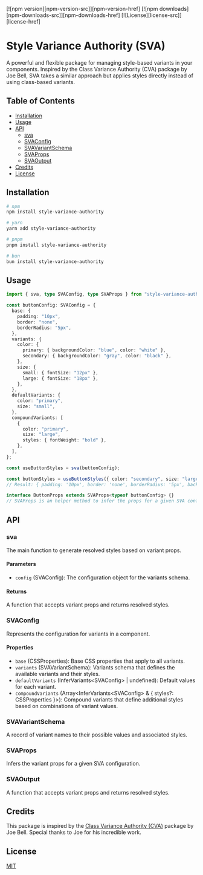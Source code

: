 [![npm version][npm-version-src]][npm-version-href]
[![npm downloads][npm-downloads-src]][npm-downloads-href]
[![License][license-src]][license-href]

# Style Variance Authority (SVA)

A powerful and flexible package for managing style-based variants in your components. Inspired by the Class Variance Authority (CVA) package by Joe Bell, SVA takes a similar approach but applies styles directly instead of using class-based variants.

## Table of Contents

- [Installation](#installation)
- [Usage](#usage)
- [API](#api)
  - [sva](#sva)
  - [SVAConfig](#svaconfig)
  - [SVAVariantSchema](#svavariantschema)
  - [SVAProps](#svaprops)
  - [SVAOutput](#svaoutput)
- [Credits](#credits)
- [License](#license)

## Installation

```sh
# npm
npm install style-variance-authority

# yarn
yarn add style-variance-authority

# pnpm
pnpm install style-variance-authority

# bun
bun install style-variance-authority
```

## Usage

```typescript
import { sva, type SVAConfig, type SVAProps } from "style-variance-authority";

const buttonConfig: SVAConfig = {
  base: {
    padding: "10px",
    border: "none",
    borderRadius: "5px",
  },
  variants: {
    color: {
      primary: { backgroundColor: "blue", color: "white" },
      secondary: { backgroundColor: "gray", color: "black" },
    },
    size: {
      small: { fontSize: "12px" },
      large: { fontSize: "18px" },
    },
  },
  defaultVariants: {
    color: "primary",
    size: "small",
  },
  compoundVariants: [
    {
      color: "primary",
      size: "large",
      styles: { fontWeight: "bold" },
    },
  ],
};

const useButtonStyles = sva(buttonConfig);

const buttonStyles = useButtonStyles({ color: "secondary", size: "large" });
// Result: { padding: '10px', border: 'none', borderRadius: '5px', backgroundColor: 'gray', color: 'black', fontSize: '18px' }

interface ButtonProps extends SVAProps<typeof buttonConfig> {}
// SVAProps is an helper method to infer the props for a given SVA configuration
```

## API

### sva

The main function to generate resolved styles based on variant props.

#### Parameters

- `config` (SVAConfig): The configuration object for the variants schema.

#### Returns

A function that accepts variant props and returns resolved styles.

### SVAConfig

Represents the configuration for variants in a component.

#### Properties

- `base` (CSSProperties): Base CSS properties that apply to all variants.
- `variants` (SVAVariantSchema): Variants schema that defines the available variants and their styles.
- `defaultVariants` (InferVariants<SVAConfig<T>> | undefined): Default values for each variant.
- `compoundVariants` (Array<InferVariants<SVAConfig<T>> & { styles?: CSSProperties }>): Compound variants that define additional styles based on combinations of variant values.

### SVAVariantSchema

A record of variant names to their possible values and associated styles.

### SVAProps

Infers the variant props for a given SVA configuration.

### SVAOutput

A function that accepts variant props and returns resolved styles.

## Credits

This package is inspired by the [Class Variance Authority (CVA)](https://github.com/joe-bell/cva) package by Joe Bell. Special thanks to Joe for his incredible work.

## License

[MIT](LICENSE)
